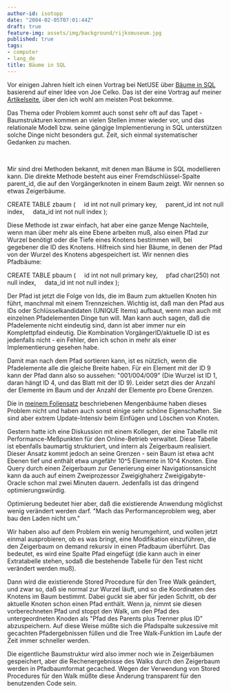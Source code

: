 ```yaml
---
author-id: isotopp
date: "2004-02-05T07:01:44Z"
draft: true
feature-img: assets/img/background/rijksmuseum.jpg
published: true
tags:
- computer
- lang_de
title: Bäume in SQL
---
```

<img border='0' hspace='5' align='left' src='/uploads/20040205-tree.serendipityThumb.png' alt='' /> Vor einigen Jahren hielt ich einen Vortrag bei NetUSE über <a href="http://koehntopp.de/kris/artikel/sql-self-references/">Bäume in SQL</a> basierend auf einer Idee von Joe Celko. Das ist der eine Vortrag auf meiner <a href="http://koehntopp.de/kris/artikel/">Artikelseite</a>, über den ich wohl am meisten Post bekomme.

Das Thema oder Problem kommt auch sonst sehr oft auf das Tapet - Baumstrukturen kommen an vielen Stellen immer wieder vor, und das relationale Modell bzw. seine gängige Implementierung in SQL unterstützen solche Dinge nicht besonders gut. Zeit, sich einmal systematischer Gedanken zu machen.

&nbsp;

Mir sind drei Methoden bekannt, mit denen man Bäume in SQL modellieren kann. Die direkte Methode besteht aus einer Fremdschlüssel-Spalte parent_id, die auf den Vorgängerknoten in einem Baum zeigt. Wir nennen so etwas Zeigerbäume. 

CREATE TABLE zbaum (
&nbsp;&nbsp;&nbsp;&nbsp;id int not null primary key,
&nbsp;&nbsp;&nbsp;&nbsp;parent_id int not null index,
&nbsp;&nbsp;&nbsp;&nbsp;data_id int not null index
);

Diese Methode ist zwar einfach, hat aber eine ganze Menge Nachteile, wenn man über mehr als eine Ebene arbeiten muß, also einen Pfad zur Wurzel benötigt oder die Tiefe eines Knotens bestimmen will, bei gegebener die ID des Knotens. Hilfreich sind hier Bäume, in denen der Pfad von der Wurzel des Knotens abgespeichert ist. Wir nennen dies Pfadbäume:

CREATE TABLE pbaum (
&nbsp;&nbsp;&nbsp;&nbsp;id int not null primary key,
&nbsp;&nbsp;&nbsp;&nbsp;pfad char(250) not null index,
&nbsp;&nbsp;&nbsp;&nbsp;data_id int not null index
);

Der Pfad ist jetzt die Folge von Ids, die im Baum zum aktuellen Knoten hin führt, manchmal mit einem Trennzeichen. Wichtig ist, daß man den Pfad aus IDs oder Schlüsselkandidaten (UNIQUE Items) aufbaut, wenn man auch mit einzelnen Pfadelementen Dinge tun will. Man kann auch sagen, daß die Pfadelemente nicht eindeutig sind, dann ist aber immer nur ein Komplettpfad eindeutig. Die Kombination VorgängerID/aktuelle ID ist es jedenfalls nicht - ein Fehler, den ich schon in mehr als einer Implementierung gesehen habe. 

Damit man nach dem Pfad sortieren kann, ist es nützlich, wenn die Pfadelemente alle die gleiche Breite haben. Für ein Element mit der ID 9 kann der Pfad  dann also so aussehen: "001/004/009" (Die Wurzel ist ID 1, daran hängt ID 4, und das Blatt mit der ID 9). Leider setzt dies der Anzahl der Elemente im Baum und der Anzahl der Elemente pro Ebene Grenzen.

Die in <a href="http://koehntopp.de/kris/artikel/sql-self-references/">meinem Foliensatz</a> beschriebenen Mengenbäume haben dieses Problem nicht und haben auch sonst einige sehr schöne Eigenschaften. Sie sind aber extrem Update-Intensiv beim Einfügen und Löschen von Knoten.

Gestern hatte ich eine Diskussion mit einem Kollegen, der eine Tabelle mit Performance-Meßpunkten für den Online-Betrieb verwaltet. Diese Tabelle ist ebenfalls baumartig strukturiert, und intern als Zeigerbaum realisiert. Dieser Ansatz kommt jedoch an seine Grenzen - sein Baum ist etwa acht Ebenen tief und enthält etwa ungefähr 10^5 Elemente in 10^4 Knoten. Eine Query durch einen Zeigerbaum zur Generierung einer Navigationsansicht kann da auch auf einem Zweiprozessor Zweigighaherz Zweigigabyte-Oracle schon mal zwei Minuten dauern. Jedenfalls ist das dringend optimierungswürdig.

Optimierung bedeutet hier aber, daß die existierende Anwendung möglichst wenig verändert werden darf. "Mach das Performanceproblem weg, aber bau den Laden nicht um."

Wir haben also auf dem Problem ein wenig herumgehirnt, und wollen jetzt einmal ausprobieren, ob es was bringt, eine Modifikation einzuführen, die den Zeigerbaum on demand rekursiv in einen Pfadbaum überführt. Das bedeutet, es wird eine Spalte Pfad eingefügt (die kann auch in einer Extratabelle stehen, sodaß die bestehende Tabelle für den Test nicht verändert werden muß). 

Dann wird die existierende Stored Procedure für den Tree Walk geändert, und zwar so, daß sie normal zur Wurzel läuft, und so die Koordinaten des Knotens im Baum bestimmt. Dabei guckt sie aber für jeden Schritt, ob der aktuelle Knoten schon einen Pfad enthält. Wenn ja, nimmt sie diesen vorberechneten Pfad und stoppt den Walk, um den Pfad des untergeordneten Knoden als "Pfad des Parents plus Trenner plus ID" abzuspeichern. Auf diese Weise müßte sich die Pfadspalte sukzessive mit gecachten Pfadergebnissen füllen und die Tree Walk-Funktion im Laufe der Zeit immer schneller werden.

Die eigentliche Baumstruktur wird also immer noch wie in Zeigerbäumen gespeichert, aber die Rechenergebnisse des Walks durch den Zeigerbaum werden in Pfadbaumformat gecached. Wegen der Verwendung von Stored Procedures für den Walk müßte diese Änderung transparent für den benutzenden Code sein.
